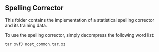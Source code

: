 ## Spelling Corrector

This folder contains the implementation of a statistical spelling corrector and its training data.

To use the spelling corrector, simply decompress the following word list:
```
tar xvfJ most_common.tar.xz
```
